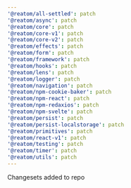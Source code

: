 ```yaml
---
'@reatom/all-settled': patch
'@reatom/async': patch
'@reatom/core': patch
'@reatom/core-v1': patch
'@reatom/core-v2': patch
'@reatom/effects': patch
'@reatom/form': patch
'@reatom/framework': patch
'@reatom/hooks': patch
'@reatom/lens': patch
'@reatom/logger': patch
'@reatom/navigation': patch
'@reatom/npm-cookie-baker': patch
'@reatom/npm-react': patch
'@reatom/npm-redaxios': patch
'@reatom/npm-svelte': patch
'@reatom/persist': patch
'@reatom/persist-localstorage': patch
'@reatom/primitives': patch
'@reatom/react-v1': patch
'@reatom/testing': patch
'@reatom/timer': patch
'@reatom/utils': patch
---
```


Changesets added to repo
